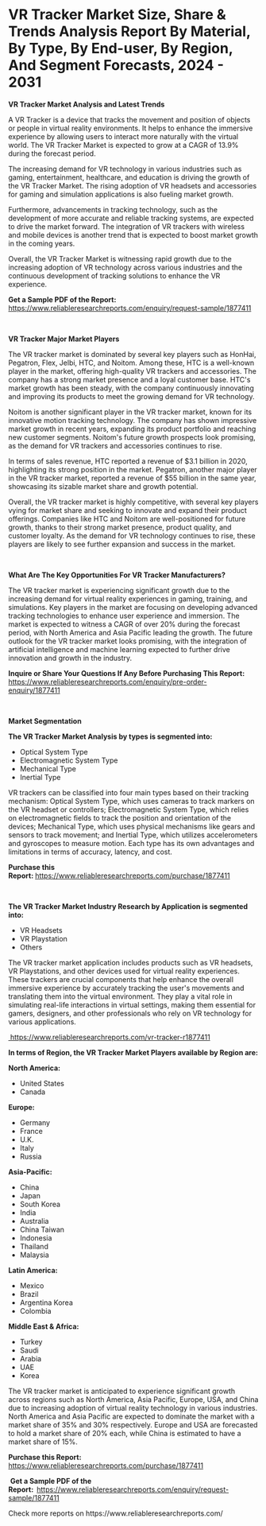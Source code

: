 <p><h1>VR Tracker Market Size, Share & Trends Analysis Report By Material, By Type, By End-user, By Region, And Segment Forecasts, 2024 - 2031</h1></p><p><strong>VR Tracker Market Analysis and Latest Trends</strong></p>
<p><p>A VR Tracker is a device that tracks the movement and position of objects or people in virtual reality environments. It helps to enhance the immersive experience by allowing users to interact more naturally with the virtual world. The VR Tracker Market is expected to grow at a CAGR of 13.9% during the forecast period. </p><p>The increasing demand for VR technology in various industries such as gaming, entertainment, healthcare, and education is driving the growth of the VR Tracker Market. The rising adoption of VR headsets and accessories for gaming and simulation applications is also fueling market growth. </p><p>Furthermore, advancements in tracking technology, such as the development of more accurate and reliable tracking systems, are expected to drive the market forward. The integration of VR trackers with wireless and mobile devices is another trend that is expected to boost market growth in the coming years. </p><p>Overall, the VR Tracker Market is witnessing rapid growth due to the increasing adoption of VR technology across various industries and the continuous development of tracking solutions to enhance the VR experience.</p></p>
<p><strong>Get a Sample PDF of the Report:&nbsp;</strong> <a href="https://www.reliableresearchreports.com/enquiry/request-sample/1877411">https://www.reliableresearchreports.com/enquiry/request-sample/1877411</a></p>
<p>&nbsp;</p>
<p><strong>VR Tracker Major Market Players</strong></p>
<p><p>The VR tracker market is dominated by several key players such as HonHai, Pegatron, Flex, Jelbi, HTC, and Noitom. Among these, HTC is a well-known player in the market, offering high-quality VR trackers and accessories. The company has a strong market presence and a loyal customer base. HTC's market growth has been steady, with the company continuously innovating and improving its products to meet the growing demand for VR technology.</p><p>Noitom is another significant player in the VR tracker market, known for its innovative motion tracking technology. The company has shown impressive market growth in recent years, expanding its product portfolio and reaching new customer segments. Noitom's future growth prospects look promising, as the demand for VR trackers and accessories continues to rise.</p><p>In terms of sales revenue, HTC reported a revenue of $3.1 billion in 2020, highlighting its strong position in the market. Pegatron, another major player in the VR tracker market, reported a revenue of $55 billion in the same year, showcasing its sizable market share and growth potential.</p><p>Overall, the VR tracker market is highly competitive, with several key players vying for market share and seeking to innovate and expand their product offerings. Companies like HTC and Noitom are well-positioned for future growth, thanks to their strong market presence, product quality, and customer loyalty. As the demand for VR technology continues to rise, these players are likely to see further expansion and success in the market.</p></p>
<p>&nbsp;</p>
<p><strong>What Are The Key Opportunities For VR Tracker Manufacturers?</strong></p>
<p><p>The VR tracker market is experiencing significant growth due to the increasing demand for virtual reality experiences in gaming, training, and simulations. Key players in the market are focusing on developing advanced tracking technologies to enhance user experience and immersion. The market is expected to witness a CAGR of over 20% during the forecast period, with North America and Asia Pacific leading the growth. The future outlook for the VR tracker market looks promising, with the integration of artificial intelligence and machine learning expected to further drive innovation and growth in the industry.</p></p>
<p><strong>Inquire or Share Your Questions If Any Before Purchasing This Report:</strong> <a href="https://www.reliableresearchreports.com/enquiry/pre-order-enquiry/1877411">https://www.reliableresearchreports.com/enquiry/pre-order-enquiry/1877411</a></p>
<p>&nbsp;</p>
<p><strong>Market Segmentation</strong></p>
<p><strong>The VR Tracker Market Analysis by types is segmented into:</strong></p>
<p><ul><li>Optical System Type</li><li>Electromagnetic System Type</li><li>Mechanical Type</li><li>Inertial Type</li></ul></p>
<p><p>VR trackers can be classified into four main types based on their tracking mechanism: Optical System Type, which uses cameras to track markers on the VR headset or controllers; Electromagnetic System Type, which relies on electromagnetic fields to track the position and orientation of the devices; Mechanical Type, which uses physical mechanisms like gears and sensors to track movement; and Inertial Type, which utilizes accelerometers and gyroscopes to measure motion. Each type has its own advantages and limitations in terms of accuracy, latency, and cost.</p></p>
<p><strong>Purchase this Report:&nbsp;</strong><a href="https://www.reliableresearchreports.com/purchase/1877411">https://www.reliableresearchreports.com/purchase/1877411</a></p>
<p>&nbsp;</p>
<p><strong>The VR Tracker Market Industry Research by Application is segmented into:</strong></p>
<p><ul><li>VR Headsets</li><li>VR Playstation</li><li>Others</li></ul></p>
<p><p>The VR tracker market application includes products such as VR headsets, VR Playstations, and other devices used for virtual reality experiences. These trackers are crucial components that help enhance the overall immersive experience by accurately tracking the user's movements and translating them into the virtual environment. They play a vital role in simulating real-life interactions in virtual settings, making them essential for gamers, designers, and other professionals who rely on VR technology for various applications.</p></p>
<p><a href="https://www.reliableresearchreports.com/vr-tracker-r1877411">&nbsp;https://www.reliableresearchreports.com/vr-tracker-r1877411</a></p>
<p><strong>In terms of Region, the VR Tracker Market Players available by Region are:</strong></p>
<p>
    <p> <strong> North America: </strong>
        <ul>
            <li>United States</li>
            <li>Canada</li>
        </ul>
        </p> 
    <p> <strong> Europe: </strong>
        <ul>
            <li>Germany</li>
            <li>France</li>
            <li>U.K.</li>
            <li>Italy</li>
            <li>Russia</li>
        </ul>
        </p> 
    <p> <strong> Asia-Pacific: </strong>
        <ul>
            <li>China</li>
            <li>Japan</li>
            <li>South Korea</li>
            <li>India</li>
            <li>Australia</li>
            <li>China Taiwan</li>
            <li>Indonesia</li>
            <li>Thailand</li>
            <li>Malaysia</li>
        </ul>
        </p> 
    <p> <strong> Latin America: </strong>
        <ul>
            <li>Mexico</li>
            <li>Brazil</li>
            <li>Argentina Korea</li>
            <li>Colombia</li>
        </ul>
        </p> 
    <p> <strong> Middle East & Africa: </strong>
        <ul>
            <li>Turkey</li>
            <li>Saudi</li>
            <li>Arabia</li>
            <li>UAE</li>
            <li>Korea</li>
        </ul>
    </p>
    </p>
<p><p>The VR tracker market is anticipated to experience significant growth across regions such as North America, Asia Pacific, Europe, USA, and China due to increasing adoption of virtual reality technology in various industries. North America and Asia Pacific are expected to dominate the market with a market share of 35% and 30% respectively. Europe and USA are forecasted to hold a market share of 20% each, while China is estimated to have a market share of 15%.</p></p>
<p><strong>Purchase this Report: </strong><a href="https://www.reliableresearchreports.com/purchase/1877411">https://www.reliableresearchreports.com/purchase/1877411</a></p>
<p>&nbsp;<strong>Get a Sample PDF of the Report:&nbsp;&nbsp;</strong><a href="https://www.reliableresearchreports.com/enquiry/request-sample/1877411">https://www.reliableresearchreports.com/enquiry/request-sample/1877411</a></p>
<p><strong></strong></p>
<p>Check more reports on https://www.reliableresearchreports.com/</p>